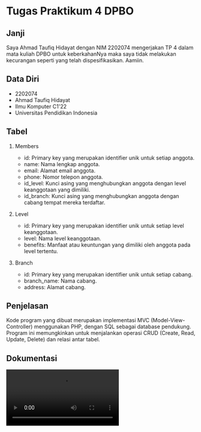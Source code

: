 # Tugas Praktikum 4 DPBO

## Janji

Saya Ahmad Taufiq Hidayat dengan NIM 2202074 mengerjakan TP 4 dalam mata kuliah DPBO untuk keberkahanNya maka saya tidak melakukan kecurangan seperti yang telah dispesifikasikan. Aamiin.

## Data Diri

- 2202074
- Ahmad Taufiq Hidayat
- Ilmu Komputer C1'22
- Universitas Pendidikan Indonesia

## Tabel

1. Members
    - id: Primary key yang merupakan identifier unik untuk setiap anggota.
    - name: Nama lengkap anggota.
    - email: Alamat email anggota.
    - phone: Nomor telepon anggota.
    - id_level: Kunci asing yang menghubungkan anggota dengan level keanggotaan yang dimiliki.
    - id_branch: Kunci asing yang menghubungkan anggota dengan cabang tempat mereka terdaftar.

2. Level
    - id: Primary key yang merupakan identifier unik untuk setiap level keanggotaan.
    - level: Nama level keanggotaan.
    - benefits: Manfaat atau keuntungan yang dimiliki oleh anggota pada level tertentu.

3. Branch
    - id: Primary key yang merupakan identifier unik untuk setiap cabang.
    - branch_name: Nama cabang.
    - address: Alamat cabang.

## Penjelasan

Kode program yang dibuat merupakan implementasi MVC (Model-View-Controller) menggunakan PHP, dengan SQL sebagai database pendukung. Program ini memungkinkan untuk menjalankan operasi CRUD (Create, Read, Update, Delete) dan relasi antar tabel. 

## Dokumentasi

<video controls src="record.mp4" title="Record"></video>